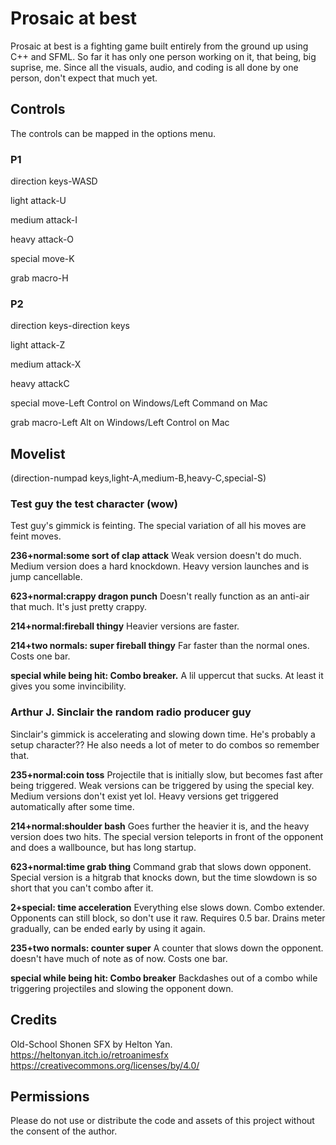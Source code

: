 # Prosaic at best

Prosaic at best is a fighting game built entirely from the ground up using C++ and SFML.
So far it has only one person working on it, that being, big suprise, me.
Since all the visuals, audio, and coding is all done by one person, don't expect that much yet.

## Controls

The controls can be mapped in the options menu.
### P1
direction keys-WASD

light attack-U

medium attack-I

heavy attack-O

special move-K

grab macro-H

### P2
direction keys-direction keys

light attack-Z

medium attack-X

heavy attackC

special move-Left Control on Windows/Left Command on Mac

grab macro-Left Alt on Windows/Left Control on Mac

## Movelist
(direction-numpad keys,light-A,medium-B,heavy-C,special-S)


### Test guy the test character (wow)
Test guy's gimmick is feinting. The special variation of all his moves are feint moves.

**236+normal:some sort of clap attack**
Weak version doesn't do much.
Medium version does a hard knockdown.
Heavy version launches and is jump cancellable.

**623+normal:crappy dragon punch**
Doesn't really function as an anti-air that much.
It's just pretty crappy.

**214+normal:fireball thingy**
Heavier versions are faster.

**214+two normals: super fireball thingy**
Far faster than the normal ones. Costs one bar.

**special while being hit: Combo breaker.**
A lil uppercut that sucks. At least it gives you some invincibility.


### Arthur J. Sinclair the random radio producer guy
Sinclair's gimmick is accelerating and slowing down time. He's probably a setup character??
He also needs a lot of meter to do combos so remember that.

**235+normal:coin toss**
Projectile that is initially slow, but becomes fast after being triggered.
Weak versions can be triggered by using the special key.
Medium versions don't exist yet lol.
Heavy versions get triggered automatically after some time.

**214+normal:shoulder bash**
Goes further the heavier it is, and the heavy version does two hits.
The special version teleports in front of the opponent and does a wallbounce, but has long startup.

**623+normal:time grab thing**
Command grab that slows down opponent.
Special version is a hitgrab that knocks down, but the time slowdown is so short that you can't combo after it.

**2+special: time acceleration**
Everything else slows down. Combo extender.
Opponents can still block, so don't use it raw.
Requires 0.5 bar.
Drains meter gradually, can be ended early by using it again.

**235+two normals: counter super**
A counter that slows down the opponent.
doesn't have much of note as of now.
Costs one bar.

**special while being hit: Combo breaker**
Backdashes out of a combo while triggering projectiles and slowing the opponent down.

## Credits
Old-School Shonen SFX by Helton Yan.
https://heltonyan.itch.io/retroanimesfx
https://creativecommons.org/licenses/by/4.0/

## Permissions

Please do not use or distribute the code and assets of this project without the consent of the author.
